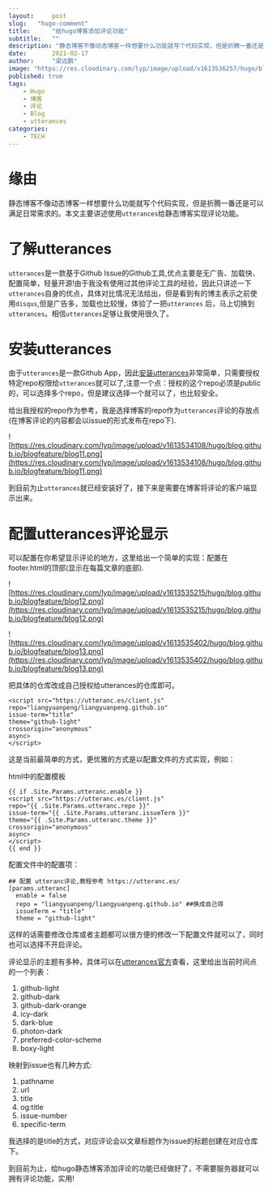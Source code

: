 ```yaml
---
layout:     post 
slug:   "hugo-comment"
title:      "给hugo博客添加评论功能"
subtitle:   ""
description: "静态博客不像动态博客一样想要什么功能就写个代码实现，但是折腾一番还是可以满足日常需求的。"  
date:       2021-02-17
author:     "梁远鹏"
image: "https://res.cloudinary.com/lyp/image/upload/v1613536257/hugo/blog.github.io/pexels-aleksey-kuprikov-3551245.jpg"
published: true
tags: 
    - Hugo
    - 博客
    - 评论
    - Blog
    - utterances
categories: 
    - TECH
---  
```


# 缘由  

静态博客不像动态博客一样想要什么功能就写个代码实现，但是折腾一番还是可以满足日常需求的。本文主要讲述使用`utterances`给静态博客实现评论功能。  

# 了解utterances  

`utterances`是一款基于Github Issue的Github工具,优点主要是无广告、加载快、配置简单，轻量开源!由于我没有使用过其他评论工具的经验，因此只讲述一下`utterances`自身的优点，具体对比情况无法给出，但是看到有的博主表示之前使用`disqus`,但是广告多，加载也比较慢，体验了一把`utterances` 后，马上切换到`utterances`。相信`utterances`足够让我使用很久了。  

# 安装utterances  

由于`utterances`是一款Github App，因此[安装utterances](https://github.com/apps/utterances)非常简单，只需要授权特定repo权限给`utterances`就可以了,注意一个点：授权的这个repo必须是public的，可以选择多个repo，但是建议选择一个就可以了，也比较安全。  

给出我授权的repo作为参考，我是选择博客的repo作为`utterances`评论的存放点(在博客评论的内容都会以issue的形式发布在repo下).  

![https://res.cloudinary.com/lyp/image/upload/v1613534108/hugo/blog.github.io/blogfeature/blog11.png](https://res.cloudinary.com/lyp/image/upload/v1613534108/hugo/blog.github.io/blogfeature/blog11.png)  

到目前为止`utterances`就已经安装好了，接下来是需要在博客将评论的客户端显示出来。  

# 配置utterances评论显示  

可以配置在你希望显示评论的地方，这里给出一个简单的实现：配置在footer.html的顶部(显示在每篇文章的底部).  

![https://res.cloudinary.com/lyp/image/upload/v1613535215/hugo/blog.github.io/blogfeature/blog12.png](https://res.cloudinary.com/lyp/image/upload/v1613535215/hugo/blog.github.io/blogfeature/blog12.png)   

![https://res.cloudinary.com/lyp/image/upload/v1613535402/hugo/blog.github.io/blogfeature/blog13.png](https://res.cloudinary.com/lyp/image/upload/v1613535402/hugo/blog.github.io/blogfeature/blog13.png)

把具体的仓库改成自己授权给utterances的仓库即可。  

```
<script src="https://utteranc.es/client.js"
repo="liangyuanpeng/liangyuanpeng.github.io"
issue-term="title"
theme="github-light"
crossorigin="anonymous"
async>
</script>  
```    

这是当前最简单的方式，更优雅的方式是以配置文件的方式实现，例如：  

html中的配置模板
```
{{ if .Site.Params.utteranc.enable }}
<script src="https://utteranc.es/client.js"
repo="{{ .Site.Params.utteranc.repo }}"
issue-term="{{ .Site.Params.utteranc.issueTerm }}"
theme="{{ .Site.Params.utteranc.theme }}"
crossorigin="anonymous"
async>
</script>
{{ end }}
```  

配置文件中的配置项：  
```
## 配置 utteranc评论,教程参考 https://utteranc.es/
[params.utteranc]
  enable = false
  repo = "liangyuanpeng/liangyuanpeng.github.io" ##换成自己得
  issueTerm = "title"
  theme = "github-light"
```  

这样的话需要修改仓库或者主题都可以很方便的修改一下配置文件就可以了，同时也可以选择不开启评论。  

评论显示的主题有多种，具体可以在[utterances官方](https://utteranc.es/?installation_id=14775258&setup_action=install)查看，这里给出当前时间点的一个列表：   

1. github-light
2. github-dark
3. github-dark-orange
4. icy-dark
5. dark-blue
6. photon-dark  
7. preferred-color-scheme
8. boxy-light  

映射到issue也有几种方式:  

1. pathname
2. url
3. title
4. og:title
5. issue-number
6. specific-term  

我选择的是title的方式，对应评论会以文章标题作为issue的标题创建在对应仓库下。    

到目前为止，给hugo静态博客添加评论的功能已经做好了，不需要服务器就可以拥有评论功能，实用!


